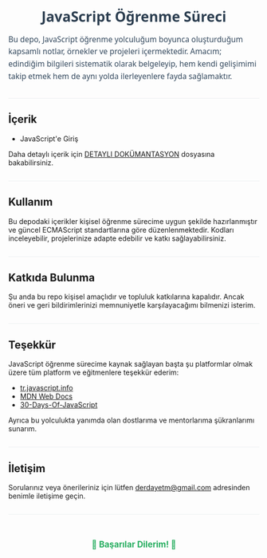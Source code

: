 <h1 align="center" style="font-family: 'Segoe UI', Tahoma, Geneva, Verdana, sans-serif; color: #2c3e50; margin-bottom: 0.3em;">
  JavaScript Öğrenme Süreci
</h1>

<p style="max-width: 650px; margin: 1em auto 2em auto; font-size: 1.1em; line-height: 1.6; color: #34495e; font-family: 'Segoe UI', Tahoma, Geneva, Verdana, sans-serif;">
  Bu depo, JavaScript öğrenme yolculuğum boyunca oluşturduğum kapsamlı notlar, örnekler ve projeleri içermektedir. Amacım; edindiğim bilgileri sistematik olarak belgeleyip, hem kendi gelişimimi takip etmek hem de aynı yolda ilerleyenlere fayda sağlamaktır.
</p>

<hr style="border: none; height: 1px; background: #ecf0f1; margin: 2em 0;" />

## İçerik

- JavaScript'e Giriş  

Daha detaylı içerik için [DETAYLI DOKÜMANTASYON]() dosyasına bakabilirsiniz.

<hr style="border: none; height: 1px; background: #ecf0f1; margin: 2em 0;" />

## Kullanım

Bu depodaki içerikler kişisel öğrenme sürecime uygun şekilde hazırlanmıştır ve güncel ECMAScript standartlarına göre düzenlenmektedir. Kodları inceleyebilir, projelerinize adapte edebilir ve katkı sağlayabilirsiniz.

<hr style="border: none; height: 1px; background: #ecf0f1; margin: 2em 0;" />

## Katkıda Bulunma

Şu anda bu repo kişisel amaçlıdır ve topluluk katkılarına kapalıdır. Ancak öneri ve geri bildirimlerinizi memnuniyetle karşılayacağımı bilmenizi isterim.

<hr style="border: none; height: 1px; background: #ecf0f1; margin: 2em 0;" />

## Teşekkür

JavaScript öğrenme sürecime kaynak sağlayan başta şu platformlar olmak üzere tüm platform ve eğitmenlere teşekkür ederim:  

- [tr.javascript.info](https://tr.javascript.info)  
- [MDN Web Docs](https://developer.mozilla.org)  
- [30-Days-Of-JavaScript](https://github.com/Asabeneh/30-Days-Of-JavaScript)  

Ayrıca bu yolculukta yanımda olan dostlarıma ve mentorlarıma şükranlarımı sunarım.

<hr style="border: none; height: 1px; background: #ecf0f1; margin: 2em 0;" />

## İletişim

Sorularınız veya önerileriniz için lütfen <a href="mailto:derdayetm@gmail.com" style="color: #2980b9; text-decoration: none;">derdayetm@gmail.com</a> adresinden benimle iletişime geçin.

<hr style="border: none; height: 1px; background: #ecf0f1; margin: 2em 0;" />

<p align="center" style="font-weight:bold; font-size:1.2em; color:#27ae60; margin-top: 3em;">
  🎉 Başarılar Dilerim! 🎉
</p>
